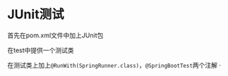 # JUnit测试

首先在pom.xml文件中加上JUnit包

在test中提供一个测试类

在测试类上加上`@RunWith(SpringRunner.class)`，`@SpringBootTest`两个注解	·